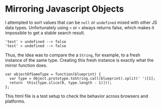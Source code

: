 # Mirroring Javascript Objects
I attempted to sort values that can be `null` or `undefined` mixed with other JS data types. Unfortunately using `<` or `>` always returns false, which makes it impossible to get a stable search result. 

```
'test' > undefined --> false
'test' < undefined --> false
```
Thus, the idea was to compare the a `String`, for example, to a fresh instance of the same type. Creating this fresh instance is exactly what the mirror function does.

```
var objectOfSameType = function(blueprint) {
  var type = Object.prototype.toString.call(blueprint).split(' ')[1];
  return  this[type.slice(0, type.length - 1)]();
};
```

This html file is a test setup to check the behavior across browsers and platforms.

